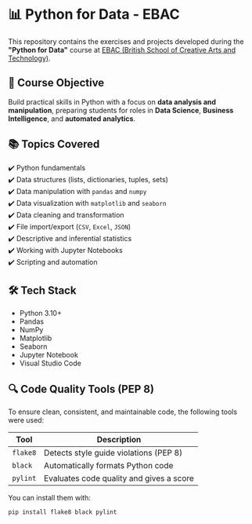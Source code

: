# 📊 Python for Data - EBAC

This repository contains the exercises and projects developed during the **"Python for Data"** course at [EBAC (British School of Creative Arts and Technology)](https://ebaconline.com.br).

## 🎯 Course Objective

Build practical skills in Python with a focus on **data analysis and manipulation**, preparing students for roles in **Data Science**, **Business Intelligence**, and **automated analytics**.

## 📚 Topics Covered

✔️ Python fundamentals  
✔️ Data structures (lists, dictionaries, tuples, sets)  
✔️ Data manipulation with `pandas` and `numpy`  
✔️ Data visualization with `matplotlib` and `seaborn`  
✔️ Data cleaning and transformation  
✔️ File import/export (`CSV`, `Excel`, `JSON`)  
✔️ Descriptive and inferential statistics  
✔️ Working with Jupyter Notebooks  
✔️ Scripting and automation

## 🛠️ Tech Stack

- Python 3.10+
- Pandas
- NumPy
- Matplotlib
- Seaborn
- Jupyter Notebook
- Visual Studio Code

## 🔍 Code Quality Tools (PEP 8)

To ensure clean, consistent, and maintainable code, the following tools were used:

| Tool     | Description                               |
|----------|-------------------------------------------|
| `flake8` | Detects style guide violations (PEP 8)    |
| `black`  | Automatically formats Python code         |
| `pylint` | Evaluates code quality and gives a score  |

You can install them with:
```bash
pip install flake8 black pylint

